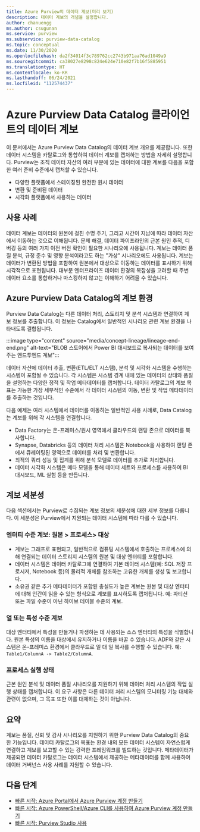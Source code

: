 ```yaml
---
title: Azure Purview의 데이터 계보(미리 보기)
description: 데이터 계보의 개념을 설명합니다.
author: chanuengg
ms.author: csugunan
ms.service: purview
ms.subservice: purview-data-catalog
ms.topic: conceptual
ms.date: 11/30/2020
ms.openlocfilehash: da2f34014f3c789762cc2743b971aa76ad1049a9
ms.sourcegitcommit: ca38027e8298c824e624e710e82f7b16f5885951
ms.translationtype: HT
ms.contentlocale: ko-KR
ms.lasthandoff: 06/24/2021
ms.locfileid: "112574437"
---
```

# <a name="data-lineage-in-azure-purview-data-catalog-client"></a>Azure Purview Data Catalog 클라이언트의 데이터 계보

이 문서에서는 Azure Purview Data Catalog의 데이터 계보 개요를 제공합니다. 또한 데이터 시스템을 카탈로그와 통합하여 데이터 계보를 캡처하는 방법을 자세히 설명합니다. Purview는 조직 데이터 자산의 여러 부분에 있는 데이터에 대한 계보를 다음을 포함한 여러 준비 수준에서 캡처할 수 있습니다.

- 다양한 플랫폼에서 스테이징된 완전한 원시 데이터
- 변환 및 준비된 데이터
- 시각화 플랫폼에서 사용하는 데이터

## <a name="use-cases"></a>사용 사례

데이터 계보는 데이터의 원본에 걸친 수명 주기, 그리고 시간이 지남에 따라 데이터 자산에서 이동하는 것으로 이해됩니다. 문제 해결, 데이터 파이프라인의 근본 원인 추적, 디버깅 등의 여러 가지 이전 버전 확인이 필요한 시나리오에 사용됩니다. 계보는 데이터 품질 분석, 규정 준수 및 영향 분석이라고도 하는 "가상" 시나리오에도 사용됩니다. 계보는 데이터가 변환된 방법을 포함하여 원본에서 대상으로 이동하는 데이터를 표시하기 위해 시각적으로 표현됩니다. 대부분 엔터프라이즈 데이터 환경의 복잡성을 고려할 때 주변 데이터 요소를 통합하거나 마스킹하지 않고는 이해하기 어려울 수 있습니다.

## <a name="lineage-experience-in-azure-purview-data-catalog"></a>Azure Purview Data Catalog의 계보 환경

Purview Data Catalog는 다른 데이터 처리, 스토리지 및 분석 시스템과 연결하여 계보 정보를 추출합니다. 이 정보는 Catalog에서 일반적인 시나리오 관련 계보 환경을 나타내도록 결합됩니다.

:::image type="content" source="media/concept-lineage/lineage-end-end.png" alt-text="BLOB 스토어에서 Power BI 대시보드로 복사되는 데이터를 보여주는 엔드투엔드 계보":::

데이터 자산에 데이터 추출, 변환(ETL/ELT 시스템), 분석 및 시각화 시스템을 수행하는 시스템이 포함될 수 있습니다. 각 시스템은 시스템 경계 내에 있는 데이터의 상태와 품질을 설명하는 다양한 정적 및 작업 메타데이터를 캡처합니다. 데이터 카탈로그의 계보 목표는 가능한 가장 세부적인 수준에서 각 데이터 시스템의 이동, 변환 및 작업 메타데이터를 추출하는 것입니다.

다음 예제는 여러 시스템에서 데이터를 이동하는 일반적인 사용 사례로, Data Catalog는 계보를 위해 각 시스템을 연결합니다.

- Data Factory는 온-프레미스/원시 영역에서 클라우드의 랜딩 존으로 데이터를 복사합니다. 
- Synapse, Databricks 등의 데이터 처리 시스템은 Notebook을 사용하여 랜딩 존에서 큐레이팅된 영역으로 데이터를 처리 및 변환합니다.
- 최적의 쿼리 성능 및 집계를 위해 분석 모델로 데이터를 추가로 처리합니다. 
- 데이터 시각화 시스템은 메타 모델을 통해 데이터 세트와 프로세스를 사용하여 BI 대시보드, ML 실험 등을 만듭니다.

## <a name="lineage-granularity"></a>계보 세분성

다음 섹션에서는 Purview로 수집되는 계보 정보의 세분성에 대한 세부 정보를 다룹니다. 이 세분성은 Purview에서 지원되는 데이터 시스템에 따라 다를 수 있습니다.

### <a name="entity-level-lineage-sources--process--targets"></a>엔터티 수준 계보: 원본 > 프로세스> 대상 

- 계보는 그래프로 표현되고, 일반적으로 컴퓨팅 시스템에서 호출하는 프로세스에 의해 연결되는 데이터 스토리지 시스템의 원본 및 대상 엔터티를 포함합니다. 
- 데이터 시스템은 데이터 카탈로그에 연결하여 기본 데이터 시스템(예: SQL 저장 프로시저, Notebook 등)의 물리적 개체를 참조하는 고유한 개체를 생성 및 보고합니다.
- 소유권 같은 추가 메타데이터가 포함된 충실도가 높은 계보는 원본 및 대상 엔터티에 대해 인간이 읽을 수 있는 형식으로 계보를 표시하도록 캡처됩니다. 예: 파티션 또는 파일 수준이 아닌 하이브 테이블 수준의 계보.

### <a name="column-or-attribute-level-lineage"></a>열 또는 특성 수준 계보

대상 엔터티에서 특성을 만들거나 파생하는 데 사용되는 소스 엔터티의 특성을 식별합니다. 원본 특성의 이름을 대상에서 유지하거나 이름을 바꿀 수 있습니다. ADF와 같은 시스템은 온-프레미스 환경에서 클라우드로 일 대 일 복사를 수행할 수 있습니다. 예: `Table1/ColumnA -> Table2/ColumnA`.

### <a name="process-execution-status"></a>프로세스 실행 상태

근본 원인 분석 및 데이터 품질 시나리오를 지원하기 위해 데이터 처리 시스템의 작업 실행 상태를 캡처합니다. 이 요구 사항은 다른 데이터 처리 시스템의 모니터링 기능 대체와 관련이 없으며, 그 목표 또한 이를 대체하는 것이 아닙니다. 

## <a name="summary"></a>요약

계보는 품질, 신뢰 및 감사 시나리오를 지원하기 위한 Purview Data Catalog의 중요한 기능입니다. 데이터 카탈로그의 목표는 환경 내의 모든 데이터 시스템이 자연스럽게 연결하고 계보를 보고할 수 있는 강력한 프레임워크를 빌드하는 것입니다. 메타데이터가 제공되면 데이터 카탈로그는 데이터 시스템에서 제공하는 메타데이터를 함께 사용하여 데이터 거버넌스 사용 사례를 지원할 수 있습니다.

## <a name="next-steps"></a>다음 단계

* [빠른 시작: Azure Portal에서 Azure Purview 계정 만들기](create-catalog-portal.md)
* [빠른 시작: Azure PowerShell/Azure CLI를 사용하여 Azure Purview 계정 만들기](create-catalog-powershell.md)
* [빠른 시작: Purview Studio 사용](use-purview-studio.md)
